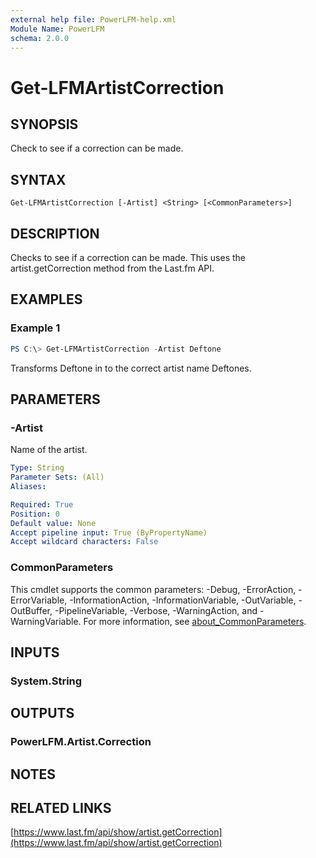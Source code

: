 ```yaml
---
external help file: PowerLFM-help.xml
Module Name: PowerLFM
schema: 2.0.0
---
```


# Get-LFMArtistCorrection

## SYNOPSIS
Check to see if a correction can be made.

## SYNTAX

```
Get-LFMArtistCorrection [-Artist] <String> [<CommonParameters>]
```

## DESCRIPTION
Checks to see if a correction can be made. This uses the artist.getCorrection method from the Last.fm API.

## EXAMPLES

### Example 1
```powershell
PS C:\> Get-LFMArtistCorrection -Artist Deftone
```

Transforms Deftone in to the correct artist name Deftones.

## PARAMETERS

### -Artist
Name of the artist.

```yaml
Type: String
Parameter Sets: (All)
Aliases:

Required: True
Position: 0
Default value: None
Accept pipeline input: True (ByPropertyName)
Accept wildcard characters: False
```

### CommonParameters
This cmdlet supports the common parameters: -Debug, -ErrorAction, -ErrorVariable, -InformationAction, -InformationVariable, -OutVariable, -OutBuffer, -PipelineVariable, -Verbose, -WarningAction, and -WarningVariable. For more information, see [about_CommonParameters](http://go.microsoft.com/fwlink/?LinkID=113216).

## INPUTS

### System.String

## OUTPUTS

### PowerLFM.Artist.Correction

## NOTES

## RELATED LINKS

[https://www.last.fm/api/show/artist.getCorrection](https://www.last.fm/api/show/artist.getCorrection)
